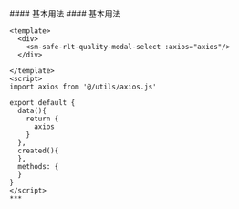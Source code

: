 
<cn>
#### 基本用法
</cn>

<us>
#### 基本用法
</us>

```tpl
<template>
  <div>
    <sm-safe-rlt-quality-modal-select :axios="axios"/>
  </div>

</template>
<script>
import axios from '@/utils/axios.js'

export default {
  data(){
    return {
      axios
    }
  },
  created(){
  },
  methods: {
  }
}
</script>
*** 